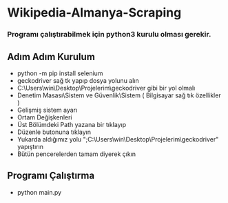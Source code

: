 # Wikipedia-Almanya-Scraping
### Programı çalıştırabilmek için python3 kurulu olması gerekir.

## Adım Adım Kurulum
-    python -m pip install selenium
-    geckodriver sağ tk yapıp dosya yolunu alın
-    C:\Users\win\Desktop\Projelerim\geckodriver gibi bir yol olmalı
-    Denetim Masası\Sistem ve Güvenlik\Sistem ( Bilgisayar sağ tık özellikler )
-    Gelişmiş sistem ayarı
-    Ortam Değişkenleri
-    Üst Bölümdeki Path yazana bir tıklayıp 
-    Düzenle butonuna tıklayın
-    Yukarda aldığımız yolu ";C:\Users\win\Desktop\Projelerim\geckodriver" yapıştırın
-    Bütün pencerelerden tamam diyerek çıkın

## Programı Çalıştırma
-    python main.py 
